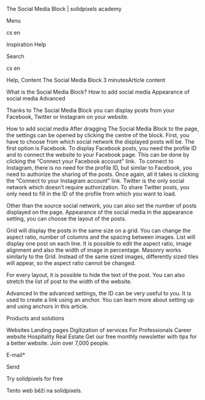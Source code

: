 <p>The Social Media Block | solidpixels academy</p>
<p>Menu</p>
<p>cs en</p>
<p>Inspiration Help</p>
<p>Search</p>
<p>cs en</p>
<p>Help, Content
The Social Media Block
3 minutesArticle content</p>
<p>What is the Social Media Block?
How to add social media
Appearance of social media
Advanced</p>
<p>Thanks to The Social Media Block you can display posts from your Facebook, Twitter or Instagram on your website.</p>
<p>How to add social media
After dragging The Social Media Block to the page, the settings can be opened by clicking the centre of the block. First, you have to choose from which social network the displayed posts will be.
The first option is Facebook. To display Facebook posts, you need the profile ID and to connect the website to your Facebook page. This can be done by clicking the “Connect your Facebook account” link. 
To connect to Instagram, there is no need for the profile ID, but similar to Facebook, you need to authorize the sharing of the posts. Once again, all it takes is clicking the “Connect to your Instagram account” link.
Twitter is the only social network which doesn’t require authorization. To share Twitter posts, you only need to fill in the ID of the profile from which you want to load.</p>
<p>Other than the source social network, you can also set the number of posts displayed on the page.
Appearance of the social media
In the appearance setting, you can choose the layout of the posts.
 </p>
<p>Grid will display the posts in the same size on a grid. You can change the aspect ratio, number of columns and the spacing between images.
List will display one post on each line. It is possible to edit the aspect ratio, image alignment and also the width of image in percentage.
Masonry works similarly to the Grid. Instead of the same sized images, differently sized tiles will appear, so the aspect ratio cannot be changed.
 </p>
<p>For every layout, it is possible to hide the text of the post. You can also stretch the list of post to the width of the website.</p>
<p>Advanced
In the advanced settings, the ID can be very useful to you. It is used to create a link using an anchor. You can learn more about setting up and using anchors in this article.</p>
<p>Products and solutions</p>
<p>Websites
Landing pages
Digitization of services
For Professionals
 Career website
Hospitality
Real Estate
 Get our free monthly newsletter with tips for a better website. Join over 7,000 people.</p>
<p>E-mail*</p>
<p>Send</p>
<p>Try solidpixels for free</p>
<p>Tento web běží na solidpixels.</p>
